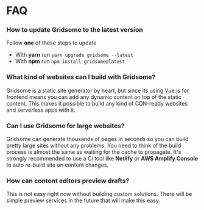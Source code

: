 # FAQ

### How to update Gridsome to the latest version
Follow **one** of these steps to update

- With **yarn** run `yarn upgrade gridsome --latest`
- With **npm** run `npm install gridsome@latest`


### What kind of websites can I build with Gridsome?
Gridsome is a static site generator by heart, but since its using Vue.js for frontend means you can add any dynamic content on top of the static content. This makes it possible to build any kind of CDN-ready websites and serverless apps with it.


### Can I use Gridsome for large websites?
Gridsome can generate thousands of pages in seconds so you can build pretty large sites without any problems. You need to think of the build process is almost the same as waiting for the cache to propagate.  It's strongly recommended to use a CI tool like **Netlify** or **AWS Amplify Console** to auto re-build site on content changes.


### How can content editors preview drafts?
This is not easy right now without building custom solutions. There will be simple preview services in the future that will make this easy.